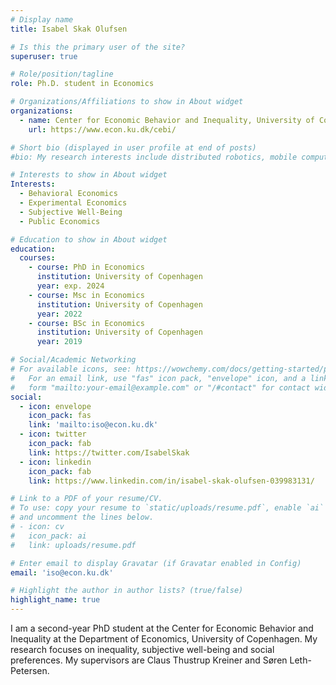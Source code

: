 ```yaml
---
# Display name
title: Isabel Skak Olufsen

# Is this the primary user of the site?
superuser: true

# Role/position/tagline
role: Ph.D. student in Economics

# Organizations/Affiliations to show in About widget
organizations:
  - name: Center for Economic Behavior and Inequality, University of Copenhagen
    url: https://www.econ.ku.dk/cebi/

# Short bio (displayed in user profile at end of posts)
#bio: My research interests include distributed robotics, mobile computing and programmable matter.

# Interests to show in About widget
Interests:
  - Behavioral Economics
  - Experimental Economics
  - Subjective Well-Being 
  - Public Economics

# Education to show in About widget
education:
  courses:
    - course: PhD in Economics
      institution: University of Copenhagen
      year: exp. 2024 
    - course: Msc in Economics
      institution: University of Copenhagen
      year: 2022
    - course: BSc in Economics
      institution: University of Copenhagen
      year: 2019

# Social/Academic Networking
# For available icons, see: https://wowchemy.com/docs/getting-started/page-builder/#icons
#   For an email link, use "fas" icon pack, "envelope" icon, and a link in the
#   form "mailto:your-email@example.com" or "/#contact" for contact widget.
social:
  - icon: envelope
    icon_pack: fas
    link: 'mailto:iso@econ.ku.dk'
  - icon: twitter
    icon_pack: fab
    link: https://twitter.com/IsabelSkak
  - icon: linkedin
    icon_pack: fab
    link: https://www.linkedin.com/in/isabel-skak-olufsen-039983131/

# Link to a PDF of your resume/CV.
# To use: copy your resume to `static/uploads/resume.pdf`, enable `ai` icons in `params.toml`,
# and uncomment the lines below.
# - icon: cv
#   icon_pack: ai
#   link: uploads/resume.pdf

# Enter email to display Gravatar (if Gravatar enabled in Config)
email: 'iso@econ.ku.dk'

# Highlight the author in author lists? (true/false)
highlight_name: true
---
```


I am a second-year PhD student at the Center for Economic Behavior and Inequality at the Department of Economics, University of Copenhagen.
My research  focuses on inequality, subjective well-being and social preferences. My supervisors are Claus Thustrup Kreiner and Søren Leth-Petersen.


